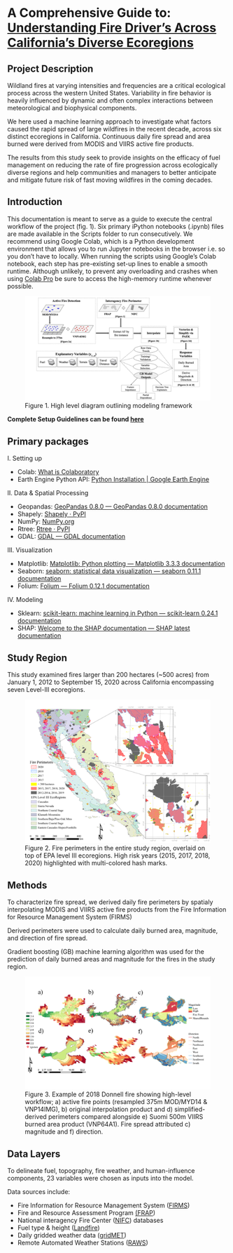 # A Comprehensive Guide to: <u>Understanding Fire Driver’s Across California’s Diverse Ecoregions</u>

##  Project Description
Wildland fires at varying intensities and frequencies are a critical ecological process across the western United States. Variability in fire behavior is heavily influenced by dynamic and often complex interactions between meteorological and biophysical components.
 
We here used a machine learning approach to investigate what factors caused the rapid spread of large wildfires in the recent decade, across six distinct ecoregions in California. Continuous daily fire spread and area burned were derived from MODIS and VIIRS active fire products.
 
The results from this study seek to provide insights on the efficacy of fuel management on reducing the rate of fire progression across ecologically diverse regions and help communities and managers to better anticipate and mitigate future risk of fast moving wildfires in the coming decades.


## Introduction
This documentation is meant to serve as a guide to execute the central workflow of the project (fig. 1).
Six primary iPython notebooks (.ipynb) files are made available in the Scripts folder to run consecutively. We recommend using Google Colab, which is a Python development environment that allows you to run Jupyter notebooks in the browser i.e. so you don’t have to locally. When running the scripts using Google’s Colab notebook, each step has pre-existing set-up
lines to enable a smooth runtime. Although unlikely, to prevent any overloading and crashes when using [Colab Pro](https://colab.research.google.com/notebooks/pro.ipynb) be sure to access the high-memory runtime whenever possible. 


<figure class="image">
  <img src="./docs/assets/Figure1.jpg" alt="workflow diagram">
  <figcaption>Figure 1. High level diagram outlining modeling framework</figcaption>
</figure>

<b>Complete Setup Guidelines can be found [here](./howto.pdf)</b>

## Primary packages 

I. Setting up
* Colab: [What is Colaboratory](https://colab.research.google.com/notebooks/intro.ipynb)
* Earth Engine Python API: [Python Installation | Google Earth Engine](https://developers.google.com/earth-engine/guides/python_install)

II. Data & Spatial Processing
* Geopandas: [GeoPandas 0.8.0 — GeoPandas 0.8.0 documentation](https://geopandas.org/)
* Shapely: [Shapely · PyPI](https://pypi.org/project/Shapely/)
* NumPy: [NumPy.org](https://numpy.org/)
* Rtree: [Rtree · PyPI](https://pypi.org/project/Rtree/)
* GDAL: [GDAL — GDAL documentation](https://gdal.org/)

III. Visualization
* Matplotlib: [Matplotlib: Python plotting — Matplotlib 3.3.3 documentation](https://matplotlib.org/)
* Seaborn: [seaborn: statistical data visualization — seaborn 0.11.1 documentation](https://seaborn.pydata.org/index.html)
* Folium: [Folium — Folium 0.12.1 documentation](https://python-visualization.github.io/folium/)

IV. Modeling
* Sklearn: [scikit-learn: machine learning in Python — scikit-learn 0.24.1
documentation](https://scikit-learn.org/stable/)
* SHAP: [Welcome to the SHAP documentation — SHAP latest documentation](https://shap.readthedocs.io/en/latest/)


## Study Region 
This study examined fires larger than 200 hectares (~500 acres) from January 1, 2012 to September 15, 2020 across California encompassing seven Level-III ecoregions. 

<figure class="image">
  <img src="./docs/assets/Figure2.png" alt="study region">
  <figcaption>Figure 2. Fire perimeters in the entire study region, overlaid on top of EPA level III ecoregions. High risk years (2015, 2017, 2018, 2020) highlighted with multi-colored hash marks. </figcaption>
</figure>

## Methods 

To characterize fire spread, we derived daily fire perimeters by spatialy interpolating MODIS and VIIRS active fire products from the Fire Information for Resource Management System (FIRMS) 

Derived perimeters were used to calculate daily burned area, magnitude, and direction of fire spread. 

Gradient boosting (GB) machine learning algorithm was used for the prediction of daily burned areas and magnitude for the fires in the study region. 

<figure class="image">
  <img src="./docs/assets/Figure3.png" alt="workflow diagram">
  <figcaption>Figure 3. Example of 2018 Donnell fire showing high-level workflow; a) active fire points (resampled 375m MOD/MYD14 & VNP14IMG), b) original interpolation product and d) simplified-derived perimeters compared alongside e) Suomi 500m VIIRS burned area product (VNP64A1). Fire spread attributed c) magnitude and f) direction. </figcaption>
</figure>

## Data Layers
To delineate fuel, topography, fire weather, and human-influence components, 23 variables were chosen as inputs into the model. 

Data sources include: 
* Fire Information for Resource Management System ([FIRMS](https://firms.modaps.eosdis.nasa.gov/download/)) 
* Fire and Resource Assessment Program [(FRAP](https://frap.fire.ca.gov/))
* National interagency Fire Center ([NIFC](https://www.nifc.gov/fireInfo/fireInfo_main.html)) databases 
* Fuel type & height ([Landfire](http://landfire.gov/))
* Daily gridded weather data ([gridMET](http://www.climatologylab.org/gridmet.html)) 
* Remote Automated Weather Stations ([RAWS](https://raws.dri.edu/))



